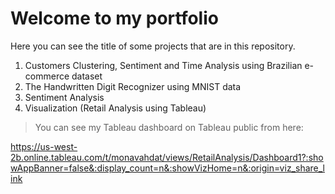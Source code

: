 # Welcome to my portfolio
Here you can see the title of some projects that are in this repository. 
1. Customers Clustering, Sentiment and Time Analysis using Brazilian e-commerce dataset
2. The Handwritten Digit Recognizer using MNIST data
3. Sentiment Analysis
4. Visualization (Retail Analysis using Tableau)
> You can see my Tableau dashboard on Tableau public from here:

https://us-west-2b.online.tableau.com/t/monavahdat/views/RetailAnalysis/Dashboard1?:showAppBanner=false&:display_count=n&:showVizHome=n&:origin=viz_share_link
